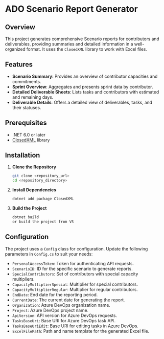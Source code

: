 # ADO Scenario Report Generator

## Overview

This project generates comprehensive Scenario reports for contributors and deliverables, providing summaries and detailed information in a well-organized format. It uses the `ClosedXML` library to work with Excel files.

## Features

- **Scenario Summary**: Provides an overview of contributor capacities and commitments.
- **Sprint Overview**: Aggregates and presents sprint data by contributor.
- **Detailed Deliverable Sheets**: Lists tasks and contributors with estimated and remaining days.
- **Deliverable Details**: Offers a detailed view of deliverables, tasks, and their statuses.

## Prerequisites

- .NET 6.0 or later
- [ClosedXML](https://github.com/ClosedXML/ClosedXML) library

## Installation

1. **Clone the Repository**
    ```bash
    git clone <repository_url>
    cd <repository_directory>
    ```

2. **Install Dependencies**
    ```bash
    dotnet add package ClosedXML
    ```

3. **Build the Project**
    ```bash
    dotnet build
    or build the project from VS
    ```

## Configuration

The project uses a `Config` class for configuration. Update the following parameters in `Config.cs` to suit your needs:

- `PersonalAccessToken`: Token for authenticating API requests.
- `ScenarioID`: ID for the specific scenario to generate reports.
- `SpecialContributors`: Set of contributors with special capacity multipliers.
- `CapacityMultiplierSpecial`: Multiplier for special contributors.
- `CapacityMultiplierRegular`: Multiplier for regular contributors.
- `EndDate`: End date for the reporting period.
- `CurrentDate`: The current date for generating the report.
- `Organization`: Azure DevOps organization name.
- `Project`: Azure DevOps project name.
- `ApiVersion`: API version for Azure DevOps requests.
- `TasksBaseUri`: Base URI for Azure DevOps task API.
- `TasksBaseUriEdit`: Base URI for editing tasks in Azure DevOps.
- `ExcelFilePath`: Path and name template for the generated Excel file.

